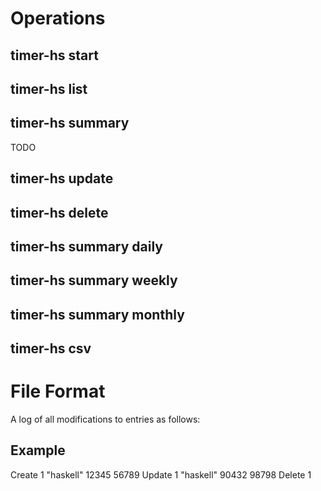 # Operations

## timer-hs start <task>
## timer-hs list <n>
## timer-hs summary

TODO
## timer-hs update <id> <task> <start> <stop>
## timer-hs delete <id>
## timer-hs summary daily
## timer-hs summary weekly
## timer-hs summary monthly
## timer-hs csv

# File Format

A log of all modifications to entries as follows:
<op> <id> <task> <start> <end>

## Example

Create 1 "haskell" 12345 56789
Update 1 "haskell" 90432 98798
Delete 1



